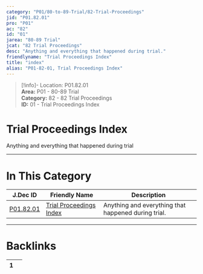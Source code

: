 ```yaml
---  
category: "P01/80-to-89-Trial/82-Trial-Proceedings"  
jid: "P01.82.01"  
pro: "P01"  
ac: "82"  
id: "01"  
jarea: "80-89 Trial"  
jcat: "82 Trial Proceedings"  
desc: "Anything and everything that happened during trial."  
friendlyname: "Trial Proceedings Index"  
title: "index"  
alias: "P01-82-01, Trial Proceedings Index"  
---  
```

>[!info]- Location: P01.82.01  
>**Area:** P01 - 80-89 Trial  
>**Category:** 82 - 82 Trial Proceedings  
>**ID:** 01 - Trial Proceedings Index  
  
# Trial Proceedings Index  
  
Anything and everything that happened during trial  
   
  
  
---  
# In This Category  
  
| J.Dec ID                                                                       | Friendly Name                                                                                | Description                                         |  
| ------------------------------------------------------------------------------ | -------------------------------------------------------------------------------------------- | --------------------------------------------------- |  
| [P01.82.01](index.md#) | [Trial Proceedings Index](index.md#) | Anything and everything that happened during trial. |  
  
  
---  
# Backlinks  
<div><table class="dataview table-view-table"><thead class="table-view-thead"><tr class="table-view-tr-header"><th class="table-view-th"><span></span><span class="dataview small-text">1</span></th><th class="table-view-th"><span></span></th></tr></thead><tbody class="table-view-tbody"></tbody></table></div>